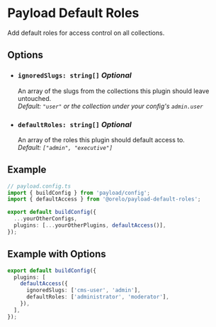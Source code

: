 # Payload Default Roles

Add default roles for access control on all collections.

## Options

- ### `ignoredSlugs: string[]` _Optional_

  An array of the slugs from the collections this plugin should leave untouched.<br>
  _Default: `"user"` or the collection under your config's `admin.user`_

- ### `defaultRoles: string[]` _Optional_
  An array of the roles this plugin should default access to.<br>
  _Default: `["admin", "executive"]`_

## Example

```ts
// payload.config.ts
import { buildConfig } from 'payload/config';
import { defaultAccess } from '@orelo/payload-default-roles';

export default buildConfig({
  ...yourOtherConfigs,
  plugins: [...yourOtherPlugins, defaultAccess()],
});
```

## Example with Options

```ts
export default buildConfig({
  plugins: [
    defaultAccess({
      ignoredSlugs: ['cms-user', 'admin'],
      defaultRoles: ['administrator', 'moderator'],
    }),
  ],
});
```
